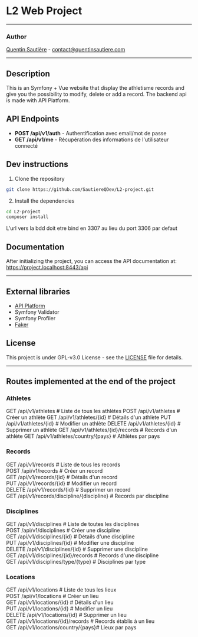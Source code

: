 # L2 Web Project

-----

### Author

[Quentin Sautière](https://github.com/SautiereQDev) - [contact@quentinsautiere.com](mailto:contact@quentinsautiere.com)

-----

## Description

This is an Symfony + Vue website that display the athletisme records and give you the possibility to modify, delete or
add a record. The backend api is made with API Platform.

## API Endpoints

- **POST /api/v1/auth** - Authentification avec email/mot de passe
- **GET /api/v1/me** - Récupération des informations de l'utilisateur connecté

## Dev instructions

1. Clone the repository

```bash
git clone https://github.com/SautiereQDev/L2-project.git
```

2. Install the dependencies

```bash
cd L2-project
composer install
```

L'url vers la bdd doit etre bind en 3307 au lieu du port 3306 par defaut

## Documentation

After initializing the project, you can access the API documentation at: https://project.localhost:8443/api


---------------

## External libraries

- [API Platform](https://api-platform.com/)
- Symfony Validator
- Symfony Profiler
- [Faker](https://fakerphp.org/)

## License

This project is under GPL-v3.0 License - see the [LICENSE](LICENSE) file for details.

---------

## Routes implemented at the end of the project

### Athletes

GET /api/v1/athletes # Liste de tous les athlètes
POST /api/v1/athletes # Créer un athlète
GET /api/v1/athletes/{id} # Détails d'un athlète
PUT /api/v1/athletes/{id} # Modifier un athlète
DELETE /api/v1/athletes/{id} # Supprimer un athlète
GET /api/v1/athletes/{id}/records # Records d'un athlète
GET /api/v1/athletes/country/{pays} # Athlètes par pays

### Records

GET /api/v1/records # Liste de tous les records  
POST /api/v1/records # Créer un record    
GET /api/v1/records/{id} # Détails d'un record   
PUT /api/v1/records/{id} # Modifier un record   
DELETE /api/v1/records/{id} # Supprimer un record  
GET /api/v1/records/discipline/{discipline} # Records par discipline

### Disciplines

GET /api/v1/disciplines # Liste de toutes les disciplines  
POST /api/v1/disciplines # Créer une discipline   
GET /api/v1/disciplines/{id} # Détails d'une discipline  
PUT /api/v1/disciplines/{id} # Modifier une discipline   
DELETE /api/v1/disciplines/{id} # Supprimer une discipline   
GET /api/v1/disciplines/{id}/records # Records d'une discipline   
GET /api/v1/disciplines/type/{type} # Disciplines par type

### Locations

GET /api/v1/locations # Liste de tous les lieux   
POST /api/v1/locations # Créer un lieu   
GET /api/v1/locations/{id} # Détails d'un lieu  
PUT /api/v1/locations/{id} # Modifier un lieu   
DELETE /api/v1/locations/{id} # Supprimer un lieu   
GET /api/v1/locations/{id}/records # Records établis à un lieu   
GET /api/v1/locations/country/{pays}# Lieux par pays